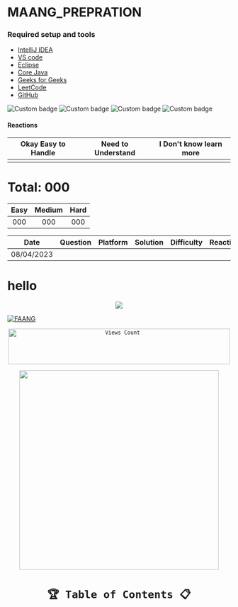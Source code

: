 # MAANG_PREPRATION




### Required setup and tools

- [IntelliJ IDEA ](https://www.jetbrains.com/idea/)
- [VS code](https://code.visualstudio.com/)
- [Eclipse](https://www.eclipse.org/)
- [Core Java](https://docs.oracle.com/en/java/)
- [Geeks for Geeks](https://practice.geeksforgeeks.org/home)
- [LeetCode](https://leetcode.com/)
- [GitHub](https://github.com/)





![Custom badge](https://img.shields.io/badge/Repo-Started-brightgreen)   ![Custom badge](https://img.shields.io/badge/MAANG-Prepration-ff69b4)
![Custom badge](https://img.shields.io/badge/ARRAYS-Started-green)      ![Custom badge](https://img.shields.io/badge/LinkedList-NotYet-yellow)

#### Reactions 

| Okay Easy to Handle | Need to Understand | I Don't know learn more |
|:-------------------:|:------------------:|:-----------------------:|
|                    |                    |                         |


# Total: 000

| Easy | Medium | Hard |
|:----:|:------:|:----:|
| 000  |  000   | 000  |






|    Date     |                   Question                   |   Platform    | Solution  | Difficulty  | Reaction | Description |
|:-----------:|:--------------------------------------------:|:-------------:|:---------:|:-----------:|:--------:|:-----------:|
| 08/04/2023  |                                              |               |           |             |          |             |



# hello



<p align="center">
    <a href="https://github.com/AkashSingh3031/The-Complete-FAANG-Preparation#readme" target="_blank"> <img src="https://readme-typing-svg.herokuapp.com?font=Tourney&center=true&vCenter=true&color=2CFF00&size=75&pause=750&width=1280&height=80&lines=The+Complete+FAANG+Preparation"/> </a>
</p>

[![FAANG](https://github.com/AkashSingh3031/The-Complete-FAANG-Preparation/blob/master/images/FAANG.gif)](https://github.com/AkashSingh3031/The-Complete-FAANG-Preparation#readme)

<p align="center">
	<code><img src="https://profile-counter.glitch.me/{The-Complete-FAANG-Preparation}/count.svg" alt="Views Count" width="500px" height="80px" /></code>
</p>

<p align="center">
    <img src="https://readme-jokes.vercel.app/api" width="450px" />
</p>

<div align="center">

# `🏆 Table of Contents 📋`






